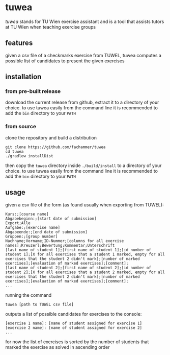 # tuwea

*tuwea* stands for TU Wien exercise assistant and is a tool that assists tutors at TU Wien when teaching exercise groups

## features

given a csv file of a checkmarks exercise from TUWEL, tuwea computes a possible list of candidates to present the given
exercises

## installation

### from pre-built release

download the current release from github, extract it to a directory of your choice. to use tuwea easily from the command
line it is recommended to add the `bin` directory to your `PATH`

### from source

clone the repository and build a distribution

```
git clone https://github.com/fachammer/tuwea
cd tuwea
./gradlew installDist
```

then copy the `tuwea` directory inside `./build/install` to a directory of your choice. to use tuwea easily from the
command line it is recommended to add the `bin` directory to your `PATH`

## usage

given a csv file of the form (as found usually when exporting from TUWEL):

```
Kurs:;[course name]
Abgabebeginn:;[start date of submission]
Export;Alle
Aufgabe:;[exercise name]
Abgabeende:;[end date of submission]
Gruppen:;[group number]
Nachname;Vorname;ID-Nummer;[columns for all exercise names];Kreuzerl;Bewertung;Kommentar;Unterschrift
[last name of student 1];[first name of student 1];[id number of student 1];[X for all exercises that a student 1 marked, empty for all exercises that the student 2 didn't mark];[number of marked exercises];[evaluation of marked exercises];[comment];
[last name of student 2];[first name of student 2];[id number of student 2];[X for all exercises that a student 2 marked, empty for all exercises that the student 2 didn't mark];[number of marked exercises];[evaluation of marked exercises];[comment];
...
```

running the command

```
tuwea [path to TUWEL csv file]
```

outputs a list of possible candidates for exercises to the console:

```
[exercise 1 name]: [name of student assigned for exercise 1]
[exercise 2 name]: [name of student assigned for exercise 2]
...
```

for now the list of exercises is sorted by the number of students that marked the exercise as solved in ascending order